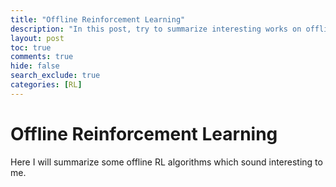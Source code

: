 ```yaml
---
title: "Offline Reinforcement Learning"
description: "In this post, try to summarize interesting works on offline RL."
layout: post
toc: true
comments: true
hide: false
search_exclude: true
categories: [RL]
---
```



# Offline Reinforcement Learning

Here I will summarize some offline RL algorithms which sound interesting to me.
